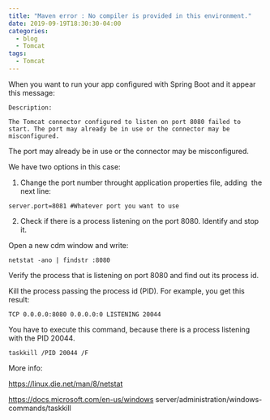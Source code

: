 ```yaml
---
title: "Maven error : No compiler is provided in this environment."
date: 2019-09-19T18:30:30-04:00
categories:
  - blog
  - Tomcat
tags:
  - Tomcat
---
```


When you want to run your app configured with Spring Boot and it appear this message:

```
Description:

The Tomcat connector configured to listen on port 8080 failed to start. The port may already be in use or the connector may be misconfigured.
```

The port may already be in use or the connector may be misconfigured.

We have two options in this case:

1) Change the port number throught application properties file, adding  the next line:

```
server.port=8081 #Whatever port you want to use
```

2) Check if there is a process listening on the port 8080. Identify and stop it.

Open a new cdm window and write:

```
netstat -ano | findstr :8080
```

Verify the process that is listening on port 8080 and find out its process id.

Kill the process passing the process id (PID). For example, you get this result:

```
TCP 0.0.0.0:8080 0.0.0.0:0 LISTENING 20044
```

You have to execute this command, because there is a process listening with the PID 20044.

```
taskkill /PID 20044 /F
```

More info:

https://linux.die.net/man/8/netstat

https://docs.microsoft.com/en-us/windows server/administration/windows-commands/taskkill

